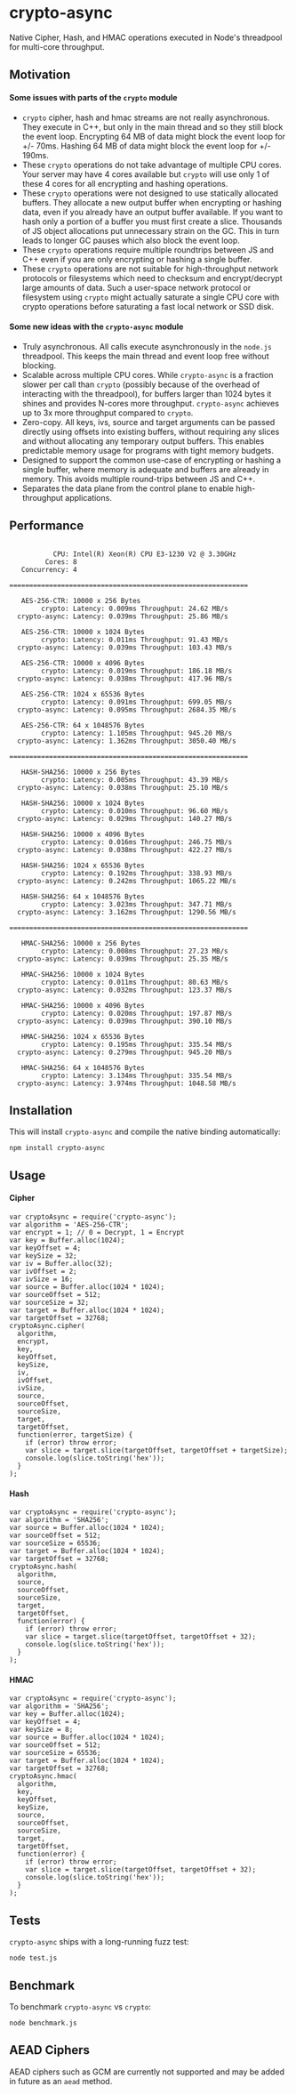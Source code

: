 # crypto-async
Native Cipher, Hash, and HMAC operations executed in Node's threadpool for multi-core throughput.

## Motivation
#### Some issues with parts of the `crypto` module
* `crypto` cipher, hash and hmac streams are not really asynchronous. They execute in C++, but only in the main thread and so they still block the event loop. Encrypting 64 MB of data might block the event loop for +/- 70ms. Hashing 64 MB of data might block the event loop for +/- 190ms.
* These `crypto` operations do not take advantage of multiple CPU cores. Your server may have 4 cores available but `crypto` will use only 1 of these 4 cores for all encrypting and hashing operations.
* These `crypto` operations were not designed to use statically allocated buffers. They allocate a new output buffer when encrypting or hashing data, even if you already have an output buffer available. If you want to hash only a portion of a buffer you must first create a slice. Thousands of JS object allocations put unnecessary strain on the GC. This in turn leads to longer GC pauses which also block the event loop.
* These `crypto` operations require multiple roundtrips between JS and C++ even if you are only encrypting or hashing a single buffer.
* These `crypto` operations are not suitable for high-throughput network protocols or filesystems which need to checksum and encrypt/decrypt large amounts of data. Such a user-space network protocol or filesystem using `crypto` might actually saturate a single CPU core with crypto operations before saturating a fast local network or SSD disk.

#### Some new ideas with the `crypto-async` module
* Truly asynchronous. All calls execute asynchronously in the `node.js` threadpool. This keeps the main thread and event loop free without blocking.
* Scalable across multiple CPU cores. While `crypto-async` is a fraction slower per call than `crypto` (possibly because of the overhead of interacting with the threadpool), for buffers larger than 1024 bytes it shines and provides N-cores more throughput. `crypto-async` achieves up to 3x more throughput compared to `crypto`.
* Zero-copy. All keys, ivs, source and target arguments can be passed directly using offsets into existing buffers, without requiring any slices and without allocating any temporary output buffers. This enables predictable memory usage for programs with tight memory budgets.
* Designed to support the common use-case of encrypting or hashing a single buffer, where memory is adequate and buffers are already in memory. This avoids multiple round-trips between JS and C++.
* Separates the data plane from the control plane to enable high-throughput applications.

## Performance
```

           CPU: Intel(R) Xeon(R) CPU E3-1230 V2 @ 3.30GHz
         Cores: 8
   Concurrency: 4

============================================================

   AES-256-CTR: 10000 x 256 Bytes
        crypto: Latency: 0.009ms Throughput: 24.62 MB/s
  crypto-async: Latency: 0.039ms Throughput: 25.86 MB/s

   AES-256-CTR: 10000 x 1024 Bytes
        crypto: Latency: 0.011ms Throughput: 91.43 MB/s
  crypto-async: Latency: 0.039ms Throughput: 103.43 MB/s

   AES-256-CTR: 10000 x 4096 Bytes
        crypto: Latency: 0.019ms Throughput: 186.18 MB/s
  crypto-async: Latency: 0.038ms Throughput: 417.96 MB/s

   AES-256-CTR: 1024 x 65536 Bytes
        crypto: Latency: 0.091ms Throughput: 699.05 MB/s
  crypto-async: Latency: 0.095ms Throughput: 2684.35 MB/s

   AES-256-CTR: 64 x 1048576 Bytes
        crypto: Latency: 1.105ms Throughput: 945.20 MB/s
  crypto-async: Latency: 1.362ms Throughput: 3050.40 MB/s

============================================================

   HASH-SHA256: 10000 x 256 Bytes
        crypto: Latency: 0.005ms Throughput: 43.39 MB/s
  crypto-async: Latency: 0.038ms Throughput: 25.10 MB/s

   HASH-SHA256: 10000 x 1024 Bytes
        crypto: Latency: 0.010ms Throughput: 96.60 MB/s
  crypto-async: Latency: 0.029ms Throughput: 140.27 MB/s

   HASH-SHA256: 10000 x 4096 Bytes
        crypto: Latency: 0.016ms Throughput: 246.75 MB/s
  crypto-async: Latency: 0.038ms Throughput: 422.27 MB/s

   HASH-SHA256: 1024 x 65536 Bytes
        crypto: Latency: 0.192ms Throughput: 338.93 MB/s
  crypto-async: Latency: 0.242ms Throughput: 1065.22 MB/s

   HASH-SHA256: 64 x 1048576 Bytes
        crypto: Latency: 3.023ms Throughput: 347.71 MB/s
  crypto-async: Latency: 3.162ms Throughput: 1290.56 MB/s

============================================================

   HMAC-SHA256: 10000 x 256 Bytes
        crypto: Latency: 0.008ms Throughput: 27.23 MB/s
  crypto-async: Latency: 0.039ms Throughput: 25.35 MB/s

   HMAC-SHA256: 10000 x 1024 Bytes
        crypto: Latency: 0.011ms Throughput: 80.63 MB/s
  crypto-async: Latency: 0.032ms Throughput: 123.37 MB/s

   HMAC-SHA256: 10000 x 4096 Bytes
        crypto: Latency: 0.020ms Throughput: 197.87 MB/s
  crypto-async: Latency: 0.039ms Throughput: 390.10 MB/s

   HMAC-SHA256: 1024 x 65536 Bytes
        crypto: Latency: 0.195ms Throughput: 335.54 MB/s
  crypto-async: Latency: 0.279ms Throughput: 945.20 MB/s

   HMAC-SHA256: 64 x 1048576 Bytes
        crypto: Latency: 3.134ms Throughput: 335.54 MB/s
  crypto-async: Latency: 3.974ms Throughput: 1048.58 MB/s

```

## Installation
This will install `crypto-async` and compile the native binding automatically:
```
npm install crypto-async
```

## Usage

#### Cipher
```
var cryptoAsync = require('crypto-async');
var algorithm = 'AES-256-CTR';
var encrypt = 1; // 0 = Decrypt, 1 = Encrypt
var key = Buffer.alloc(1024);
var keyOffset = 4;
var keySize = 32;
var iv = Buffer.alloc(32);
var ivOffset = 2;
var ivSize = 16;
var source = Buffer.alloc(1024 * 1024);
var sourceOffset = 512;
var sourceSize = 32;
var target = Buffer.alloc(1024 * 1024);
var targetOffset = 32768;
cryptoAsync.cipher(
  algorithm,
  encrypt,
  key,
  keyOffset,
  keySize,
  iv,
  ivOffset,
  ivSize,
  source,
  sourceOffset,
  sourceSize,
  target,
  targetOffset,
  function(error, targetSize) {
    if (error) throw error;
    var slice = target.slice(targetOffset, targetOffset + targetSize);
    console.log(slice.toString('hex'));
  }
);
```

#### Hash
```
var cryptoAsync = require('crypto-async');
var algorithm = 'SHA256';
var source = Buffer.alloc(1024 * 1024);
var sourceOffset = 512;
var sourceSize = 65536;
var target = Buffer.alloc(1024 * 1024);
var targetOffset = 32768;
cryptoAsync.hash(
  algorithm,
  source,
  sourceOffset,
  sourceSize,
  target,
  targetOffset,
  function(error) {
    if (error) throw error;
    var slice = target.slice(targetOffset, targetOffset + 32);
    console.log(slice.toString('hex'));
  }
);
```

#### HMAC
```
var cryptoAsync = require('crypto-async');
var algorithm = 'SHA256';
var key = Buffer.alloc(1024);
var keyOffset = 4;
var keySize = 8;
var source = Buffer.alloc(1024 * 1024);
var sourceOffset = 512;
var sourceSize = 65536;
var target = Buffer.alloc(1024 * 1024);
var targetOffset = 32768;
cryptoAsync.hmac(
  algorithm,
  key,
  keyOffset,
  keySize,
  source,
  sourceOffset,
  sourceSize,
  target,
  targetOffset,
  function(error) {
    if (error) throw error;
    var slice = target.slice(targetOffset, targetOffset + 32);
    console.log(slice.toString('hex'));
  }
);
```

## Tests
`crypto-async` ships with a long-running fuzz test:

```
node test.js
```

## Benchmark
To benchmark `crypto-async` vs `crypto`:
```
node benchmark.js
```

## AEAD Ciphers

AEAD ciphers such as GCM are currently not supported and may be added in future as an `aead` method.
